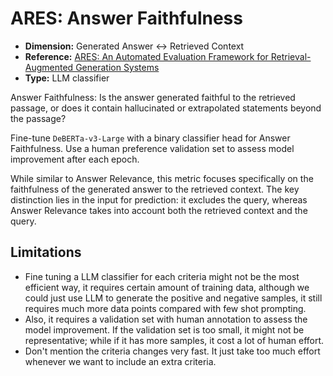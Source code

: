 # ARES: Answer Faithfulness

- **Dimension:** Generated Answer <-> Retrieved Context
- **Reference:** [ARES: An Automated Evaluation Framework for Retrieval-Augmented Generation Systems](https://arxiv.org/abs/2311.09476)
- **Type:** LLM classifier

Answer Faithfulness: Is the answer generated faithful to the retrieved passage, or does it contain hallucinated or extrapolated statements beyond the passage?

Fine-tune `DeBERTa-v3-Large` with a binary classifier head for Answer Faithfulness. Use a human preference validation set to assess model improvement after each epoch.

While similar to Answer Relevance, this metric focuses specifically on the faithfulness of the generated answer to the retrieved context. The key distinction lies in the input for prediction: it excludes the query, whereas Answer Relevance takes into account both the retrieved context and the query. 

## Limitations
- Fine tuning a LLM classifier for each criteria might not be the most efficient way, it requires certain amount of training data, although we could just use LLM to generate the positive and negative samples, it still requires much more data points compared with few shot prompting.
- Also, it requires a validation set with human annotation to assess the model improvement. If the validation set is too small, it might not be representative; while if it has more samples, it cost a lot of human effort.
- Don't mention the criteria changes very fast. It just take too much effort whenever we want to include an extra criteria.